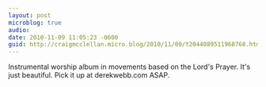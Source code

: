 ```yaml
---
layout: post
microblog: true
audio: 
date: 2010-11-09 11:05:23 -0600
guid: http://craigmcclellan.micro.blog/2010/11/09/t2044089511968768.html
---
```

Instrumental worship album in movements based on the Lord's Prayer.  It's just beautiful.  Pick it up at derekwebb.com ASAP.
